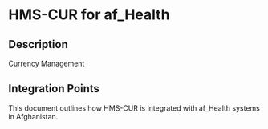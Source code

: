 # HMS-CUR for af_Health

## Description

Currency Management

## Integration Points

This document outlines how HMS-CUR is integrated with af_Health systems in Afghanistan.
